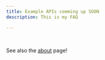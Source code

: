 ```yaml
---
title: Example APIs comming up SOON
description: This is my FAQ

---
```






<br/>

See also the [about](/about) page!
